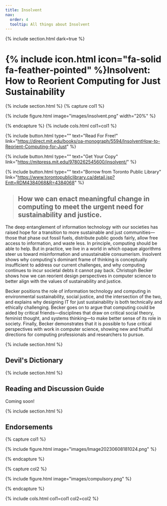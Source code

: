 ```yaml
---
title: Insolvent
nav:
  order: 4
  tooltip: All things about Insolvent
---
```

{% include section.html dark=true %}
# {% include icon.html icon="fa-solid fa-feather-pointed" %}Insolvent: How to Reorient Computing for Just Sustainability

{% include section.html %}
{% capture col1 %}

{%
  include figure.html
  image="images/insolvent.png"
  width="20%"
%}

{% endcapture %}
{% include cols.html col1=col1 %}

{%
  include button.html
  type=""
  text="Read For Free!"
  link="https://direct.mit.edu/books/oa-monograph/5594/InsolventHow-to-Reorient-Computing-for-Just"
%}

{%
  include button.html
  type=""
  text="Get Your Copy"
  link="https://mitpress.mit.edu/9780262545600/insolvent/"
%}

{%
  include button.html
  type=""
  text="Borrow from Toronto Public Library"
  link="https://www.torontopubliclibrary.ca/detail.jsp?Entt=RDM4384068&R=4384068"
%}

> ## How we can enact meaningful change in computing to meet the urgent need for sustainability and justice.

The deep entanglement of information technology with our societies has raised hope for a transition to more sustainable and just communities—those that phase out fossil fuels, distribute public goods fairly, allow free access to information, and waste less. In principle, computing should be able to help. But in practice, we live in a world in which opaque algorithms steer us toward misinformation and unsustainable consumerism. Insolvent shows why computing's dominant frame of thinking is conceptually insufficient to address our current challenges, and why computing continues to incur societal debts it cannot pay back. Christoph Becker shows how we can reorient design perspectives in computer science to better align with the values of sustainability and justice. 

Becker positions the role of information technology and computing in environmental sustainability, social justice, and the intersection of the two, and explains why designing IT for just sustainability is both technically and ethically challenging. Becker goes on to argue that computing could be aided by critical friends—disciplines that draw on critical social theory, feminist thought, and systems thinking—to make better sense of its role in society. Finally, Becker demonstrates that it is possible to fuse critical perspectives with work in computer science, showing new and fruitful directions for computing professionals and researchers to pursue.

{% include section.html %}
## Devil's Dictionary

{% include section.html %}
## Reading and Discussion Guide

Coming soon!

{% include section.html %}
## Endorsements

{% capture col1 %}

{%
  include figure.html
  image="images/Image20230608181024.png"
%}

{% endcapture %}

{% capture col2 %}

{%
  include figure.html
  image="images/compulsory.png"
%}

{% endcapture %}

{% include cols.html col1=col1 col2=col2 %}
